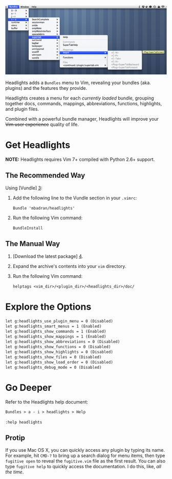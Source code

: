 ![Headlights in Action][2]

Headlights adds a `Bundles` menu to Vim, revealing your bundles (aka. plugins)
and the features they provide.

Headlights creates a menu for each _currently loaded_ bundle, grouping together
docs, commands, mappings, abbreviations, functions, highlights, and plugin
files.

Combined with a powerful bundle manager, Headlights will improve your ~~Vim
user experience~~ quality of life.

Get Headlights
==============

__NOTE:__ Headlights requires Vim 7+ compiled with Python 2.6+ support.

The Recommended Way
-------------------

Using [Vundle] [3]:

1. Add the following line to the Vundle section in your `.vimrc`:

    `Bundle 'mbadran/headlights'`

2. Run the following Vim command:

    `BundleInstall`

The Manual Way
--------------

1. [Download the latest package] [4].

2. Expand the archive's contents into your `vim` directory.

3. Run the following Vim command:

    `helptags <vim_dir>/<plugin_dir>/<headlights_dir>/doc/`

Explore the Options
===================

    let g:headlights_use_plugin_menu = 0 (Disabled)
    let g:headlights_smart_menus = 1 (Enabled)
    let g:headlights_show_commands = 1 (Enabled)
    let g:headlights_show_mappings = 1 (Enabled)
    let g:headlights_show_abbreviations = 0 (Disabled)
    let g:headlights_show_functions = 0 (Disabled)
    let g:headlights_show_highlights = 0 (Disabled)
    let g:headlights_show_files = 0 (Disabled)
    let g:headlights_show_load_order = 0 (Disabled)
    let g:headlights_debug_mode = 0 (Disabled)

Go Deeper
=========

Refer to the Headlights help document:

    Bundles > a - i > headlights > Help

    :help headlights

Protip
------

If you use Mac OS X, you can quickly access any plugin by typing its name. For
example, hit `CMD-?` to bring up a search dialog for menu items, then type
`fugitive open` to reveal the `fugitive.vim` file as the first result. You can
also type `fugitive help` to quickly access the documentation. I do this, like,
_all the time_.

[1]: http://www.vim.org/

[2]: https://github.com/mbadran/headlights/raw/master/headlights_ss.png

[3]: https://github.com/gmarik/vundle

[4]: https://github.com/mbadran/headlights/downloads
